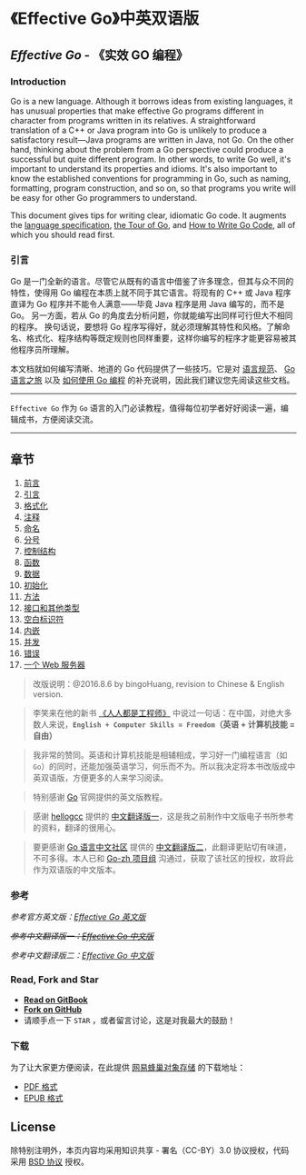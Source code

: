 # 《Effective Go》中英双语版

## *Effective Go* - 《实效 GO 编程》

### Introduction

Go is a new language. Although it borrows ideas from existing languages, it has unusual properties that make effective Go programs different in character from programs written in its relatives. A straightforward translation of a C++ or Java program into Go is unlikely to produce a satisfactory result—Java programs are written in Java, not Go. On the other hand, thinking about the problem from a Go perspective could produce a successful but quite different program. In other words, to write Go well, it's important to understand its properties and idioms. It's also important to know the established conventions for programming in Go, such as naming, formatting, program construction, and so on, so that programs you write will be easy for other Go programmers to understand.

This document gives tips for writing clear, idiomatic Go code. It augments the [language specification](https://go-zh.org/ref/spec), [the Tour of Go](https://tour.golang.org/), and [How to Write Go Code](https://go-zh.org/doc/code.html), all of which you should read first.

### 引言

Go 是一门全新的语言。尽管它从既有的语言中借鉴了许多理念，但其与众不同的特性，使得用 Go 编程在本质上就不同于其它语言。将现有的 C++ 或 Java 程序直译为 Go 程序并不能令人满意——毕竟 Java 程序是用 Java 编写的，而不是 Go。 另一方面，若从 Go 的角度去分析问题，你就能编写出同样可行但大不相同的程序。 换句话说，要想将 Go 程序写得好，就必须理解其特性和风格。了解命名、格式化、程序结构等既定规则也同样重要，这样你编写的程序才能更容易被其他程序员所理解。

本文档就如何编写清晰、地道的 Go 代码提供了一些技巧。它是对 [语言规范](https://go-zh.org/ref/spec)、 [Go 语言之旅](https://tour.golang.org/) 以及 [如何使用 Go 编程](https://go-zh.org/doc/code.html) 的补充说明，因此我们建议您先阅读这些文档。

---

`Effective Go` 作为 `Go` 语言的入门必读教程，值得每位初学者好好阅读一遍，编辑成书，方便阅读交流。

---

## 章节

1. [前言](README.md)
2. [引言](01_Overview.md)
3. [格式化](02_Formatting.md)
4. [注释](03_Commentary.md)
5. [命名](04_Names.md)
6. [分号](05_Semicolons.md)
7. [控制结构](06_Control_structures.md)
8. [函数](07_Functions.md)
9. [数据](08_Data.md)
10. [初始化](09_Initialization.md)
11. [方法](10_Methods.md)
12. [接口和其他类型](11_Interfaces_and_other_types.md)
13. [空白标识符](12_The_blank_identifier.md)
14. [内嵌](13_Embedding.md)
15. [并发](14_Concurrency.md)
16. [错误](15_Errors.md)
17. [一个 Web 服务器](16_A_web_server.md)

> 改版说明：@2016.8.6 by bingoHuang, revision to Chinese & English version.

> 李笑来在他的新书 [《人人都是工程师》](http://lixiaolai.com/2016/06/12/makecs-preface/) 中说过一句话：在中国，对绝大多数人来说，**`English + Computer Skills = Freedom`（英语 + 计算机技能 = 自由）**

> 我非常的赞同。英语和计算机技能是相辅相成，学习好一门编程语言（如 `Go`）的同时，还能加强英语学习，何乐而不为。所以我决定将本书改版成中英双语版，方便更多的人来学习阅读。

> 特别感谢 [Go](https://golang.org) 官网提供的英文版教程。

> 感谢 [hellogcc](http://www.hellogcc.org) 提供的 [中文翻译版一](http://www.hellogcc.org/effective_go.html)，这是我之前制作中文版电子书所参考的资料，翻译的很用心。

> 要更感谢 [Go 语言中文社区](https://go-zh.org/) 提供的 [中文翻译版二](https://go-zh.org/doc/effective_go.html)，此翻译更贴切有味道，不可多得。本人已和 [Go-zh 项目组](https://github.com/Go-zh/go) 沟通过，获取了该社区的授权，故将此作为双语版的中文版本。

### 参考

*参考官方英文版：[Effective Go 英文版](https://golang.org/doc/effective_go.html)*

~~*参考中文翻译版一：[Effective Go 中文版](http://www.hellogcc.org/effective_go.html)*~~

*参考中文翻译版二：[Effective Go 中文版](https://go-zh.org/doc/effective_go.html)*

### Read, Fork and Star

+ **[Read on GitBook](https://www.gitbook.com/book/bingohuang/effective-go-zh-en/details)**
+ **[Fork on GitHub](https://github.com/bingoHuang/effective-go-zh-en)**
+ 请顺手点一下 `STAR` ，或者留言讨论，这是对我最大的鼓励！

### 下载

为了让大家更方便阅读，在此提供 [网易蜂巢对象存储](https://c.163.com/dashboard#/m/nos/) 的下载地址：

- [PDF 格式](http://bingohuang.nos-eastchina1.126.net/effective-go-zh-en-gitbook.pdf)
- [EPUB 格式](http://bingohuang.nos-eastchina1.126.net/effective-go-zh-en-gitbook.epub)

## License

除特别注明外，本页内容均采用知识共享 - 署名（CC-BY）3.0 协议授权，代码采用 [BSD 协议](LICENSE) 授权。
